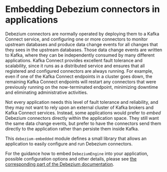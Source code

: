 # Embedding Debezium connectors in applications

Debezium connectors are normally operated by deploying them to a Kafka Connect service, and configuring one or more connectors to monitor upstream databases and produce data change events for all changes that they sees in the upstream databases. Those data change events are written to Kafka, where they can be independently consumed by many different applications. Kafka Connect provides excellent fault tolerance and scalability, since it runs as a distributed service and ensures that all registered and configured connectors are always running. For example, even if one of the Kafka Connect endpoints in a cluster goes down, the remaining Kafka Connect endpoints will restart any connectors that were previously running on the now-terminated endpoint, minimizing downtime and eliminating administrative activities.

Not every application needs this level of fault tolerance and reliability, and they may not want to rely upon an external cluster of Kafka brokers and Kafka Connect services. Instead, some applications would prefer to *embed* Debezium connectors directly within the application space. They still want the same data change events, but prefer to have the connectors send them directly to the application rather than persiste them inside Kafka.

This `debezium-embedded` module defines a small library that allows an application to easily configure and run Debezium connectors.

For the guidance how to embed `DebeziumEngine` into your application, possible configuration options and other details, please see [the corresponding part of the Debezium documentation](https://debezium.io/documentation/reference/stable/development/engine.html). 